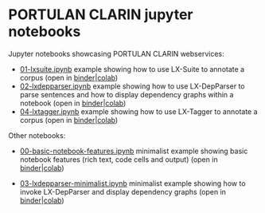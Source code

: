 # PORTULAN CLARIN jupyter notebooks

Jupyter notebooks showcasing PORTULAN CLARIN webservices:

* [01-lxsuite.ipynb](01-lxsuite.ipynb) example showing how to use LX-Suite to annotate a corpus
  (open in [binder](https://mybinder.org/v2/gh/portulanclarin/jupyter-notebooks/HEAD?filepath=01-lxsuite.ipynb)|[colab](https://colab.research.google.com/github/portulanclarin/jupyter-notebooks/blob/main/01-lxsuite.ipynb))
* [02-lxdepparser.ipynb](02-lxdepparser.ipynb) example showing how to use LX-DepParser to parse sentences and how to display dependency graphs within a notebook
  (open in [binder](https://mybinder.org/v2/gh/portulanclarin/jupyter-notebooks/HEAD?filepath=02-lxdepparser.ipynb)|[colab](https://colab.research.google.com/github/portulanclarin/jupyter-notebooks/blob/main/02-lxdepparser.ipynb))
* [04-lxtagger.ipynb](04-lxtagger.ipynb) example showing how to use LX-Tagger to annotate a corpus
  (open in [binder](https://mybinder.org/v2/gh/portulanclarin/jupyter-notebooks/HEAD?filepath=04-lxtagger.ipynb)|[colab](https://colab.research.google.com/github/portulanclarin/jupyter-notebooks/blob/main/04-lxtagger.ipynb))


Other notebooks:

* [00-basic-notebook-features.ipynb](00-basic-notebook-features.ipynb) minimalist example showing basic notebook features (rich text, code cells and output)
  (open in [binder](https://mybinder.org/v2/gh/portulanclarin/jupyter-notebooks/HEAD?filepath=00-basic-notebook-features.ipynb)|[colab](https://colab.research.google.com/github/portulanclarin/jupyter-notebooks/blob/main/00-basic-notebook-features.ipynb))

* [03-lxdepparser-minimalist.ipynb](03-lxdepparser-minimalist.ipynb) minimalist example showing how to invoke LX-DepParser and display dependency graphs
  (open in [binder](https://mybinder.org/v2/gh/portulanclarin/jupyter-notebooks/HEAD?filepath=03-lxdepparser-minimalist.ipynb)|[colab](https://colab.research.google.com/github/portulanclarin/jupyter-notebooks/blob/main/03-lxdepparser-minimalist.ipynb))
